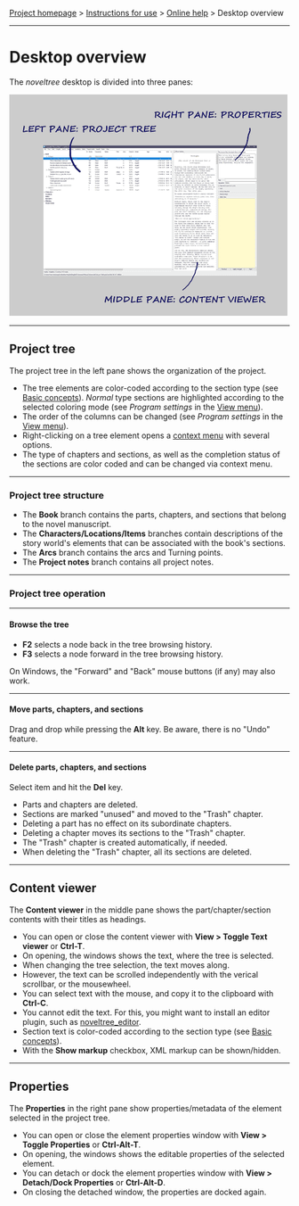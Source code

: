 [Project homepage](../index) > [Instructions for use](../usage) > [Online help](help) > Desktop overview

--- 

# Desktop overview


The *noveltree* desktop is divided into three panes:

![Desktop](../Screenshots/desktop01.png)

--- 

## Project tree

The project tree in the left pane shows the organization of the project.

- The tree elements are color-coded according to the section type (see [Basic concepts](basic_concepts)). *Normal* type sections are highlighted according to the selected coloring mode (see *Program settings* in the [View menu](view_menu)).
- The order of the columns can be changed (see *Program settings* in the [View menu](tools_menu)).
- Right-clicking on a tree element opens a [context menu](tree_context_menu) with several options. 
- The type of chapters and sections, as well as the completion status of the sections are color coded and can be changed via context menu.

---

### Project tree structure

- The **Book** branch contains the parts, chapters, and sections that belong to the novel manuscript.
- The **Characters/Locations/Items** branches contain descriptions of the story world's elements that can be associated with the book's sections.
- The **Arcs** branch contains the arcs and Turning points.
- The **Project notes** branch contains all project notes. 

---

### Project tree operation

---

#### Browse the tree

- **F2** selects a node back in the tree browsing history.
- **F3** selects a node forward in the tree browsing history.

On Windows, the "Forward" and "Back" mouse buttons (if any) may also work.

---

#### Move parts, chapters, and sections

Drag and drop while pressing the **Alt** key. Be aware, there is no "Undo" feature. 

---

#### Delete parts, chapters, and sections

Select item and hit the **Del** key.

- Parts and chapters are deleted.
- Sections are marked "unused" and moved to the "Trash" chapter. 
- Deleting a part has no effect on its subordinate chapters.
- Deleting a chapter moves its sections to the "Trash" chapter.
- The "Trash" chapter is created automatically, if needed. 
- When deleting the "Trash" chapter, all its sections are deleted.

---

## Content viewer

The **Content viewer** in the middle pane shows the part/chapter/section contents with their titles as headings.

- You can open or close the content viewer with **View > Toggle Text viewer** or **Ctrl-T**.
- On opening, the windows shows the text, where the tree is selected.
- When changing the tree selection, the text moves along.
- However, the text can be scrolled independently with the verical scrollbar, or the mousewheel. 
- You can select text with the mouse, and copy it to the clipboard with **Ctrl-C**.
- You cannot edit the text. For this, you might want to install an editor plugin, such as [noveltree_editor](https://peter88213.github.io/noveltree_editor/).
- Section text is color-coded according to the section type (see [Basic concepts](basic_concepts)).
- With the **Show markup** checkbox, XML markup can be shown/hidden.

---

## Properties

The **Properties** in the right pane show properties/metadata of the element selected in the project tree. 

- You can open or close the element properties window with **View > Toggle Properties** or **Ctrl-Alt-T**.
- On opening, the windows shows the editable properties of the selected element.
- You can detach or dock the element properties window with **View > Detach/Dock Properties** or **Ctrl-Alt-D**.
- On closing the detached window, the properties are docked again.


